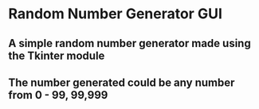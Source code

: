 # Random Number Generator GUI

## A simple random number generator made using the **Tkinter** module
## The number generated could be any number from 0 - 99, 99,999 
